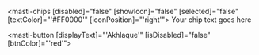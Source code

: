 <masti-chips [disabled]="false" [showIcon]="false" [selected]="false" [textColor]="'#FF0000'" [iconPosition]="'right'">
  Your chip text goes here
  <!-- <fa-icon class="icon-right" [icon]="iconClass"></fa-icon> -->
</masti-chips>

<masti-button [displayText]="'Akhlaque'" [isDisabled]="false" [btnColor]="'red'"></masti-button>